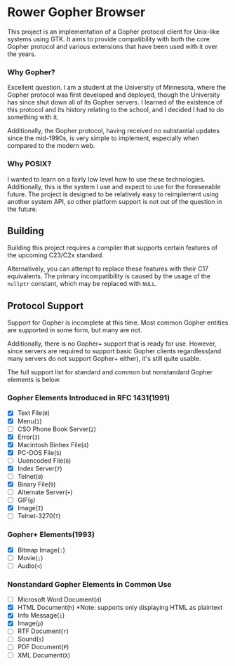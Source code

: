 # Rower Gopher Browser
This project is an implementation of a Gopher protocol client for Unix-like systems using GTK. It aims to provide compatibility with both the core Gopher protocol and various extensions that have been used with it over the years.

### Why Gopher?
Excellent question. I am a student at the University of Minnesota, where the Gopher protocol was first developed and deployed, though the University has since shut down all of its Gopher servers. I learned of the existence of this protocol and its history relating to the school, and I decided I had to do something with it.

Additionally, the Gopher protocol, having received no substantial updates since the mid-1990s, is very simple to implement, especially when compared to the modern web.

### Why POSIX?
I wanted to learn on a fairly low level how to use these technologies. Additionally, this is the system I use and expect to use for the foreseeable future. The project is designed to be relatively easy to reimplement using another system API, so other platform support is not out of the question in the future.

## Building
Building this project requires a compiler that supports certain features of the upcoming C23/C2x standard.

Alternatively, you can attempt to replace these features with their C17 equivalents. The primary incompatibility is caused by the usage of the `nullptr` constant, which may be replaced with `NULL`.

## Protocol Support
Support for Gopher is incomplete at this time. Most common Gopher entities are supported in some form, but many are not.

Additionally, there is no Gopher+ support that is ready for use. However, since servers are required to support basic Gopher clients regardless(and many servers do not support Gopher+ either), it's still quite usable.

The full support list for standard and common but nonstandard Gopher elements is below.

### Gopher Elements Introduced in RFC 1431(1991)
* [X] Text File(`0`)
* [X] Menu(`1`)
* [ ] CSO Phone Book Server(`2`)
* [X] Error(`3`)
* [X] Macintosh Binhex File(`4`)
* [X] PC-DOS File(`5`)
* [ ] Uuencoded File(`6`)
* [X] Index Server(`7`)
* [ ] Telnet(`8`)
* [X] Binary File(`9`)
* [ ] Alternate Server(`+`)
* [ ] GIF(`g`)
* [X] Image(`I`)
* [ ] Telnet-3270(`T`)

### Gopher+ Elements(1993)
* [X] Bitmap Image(`:`)
* [ ] Movie(`;`)
* [ ] Audio(`<`)

### Nonstandard Gopher Elements in Common Use
* [ ] Microsoft Word Document(`d`)
* [X] HTML Document(`h`) *Note: supports only displaying HTML as plaintext
* [X] Info Message(`i`)
* [X] Image(`p`)
* [ ] RTF Document(`r`)
* [ ] Sound(`s`)
* [ ] PDF Document(`P`)
* [ ] XML Document(`X`)